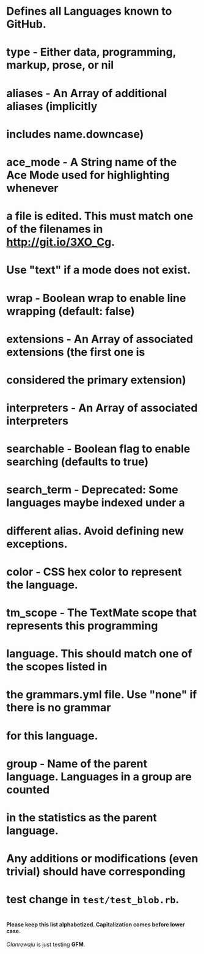 # Defines all Languages known to GitHub.
#
# type              - Either data, programming, markup, prose, or nil
# aliases           - An Array of additional aliases (implicitly
#                     includes name.downcase)
# ace_mode          - A String name of the Ace Mode used for highlighting whenever
#                     a file is edited. This must match one of the filenames in http://git.io/3XO_Cg.
#                     Use "text" if a mode does not exist.
# wrap              - Boolean wrap to enable line wrapping (default: false)
# extensions        - An Array of associated extensions (the first one is
#                     considered the primary extension)
# interpreters      - An Array of associated interpreters
# searchable        - Boolean flag to enable searching (defaults to true)
# search_term       - Deprecated: Some languages maybe indexed under a
#                     different alias. Avoid defining new exceptions.
# color             - CSS hex color to represent the language.
# tm_scope          - The TextMate scope that represents this programming
#                     language. This should match one of the scopes listed in
#                     the grammars.yml file. Use "none" if there is no grammar
#                     for this language.
# group             - Name of the parent language. Languages in a group are counted
#                     in the statistics as the parent language.
#
# Any additions or modifications (even trivial) should have corresponding
# test change in `test/test_blob.rb`.
#
#### Please keep this list alphabetized. Capitalization comes before lower case.
*Olanrewaju* is just testing __GFM__.
